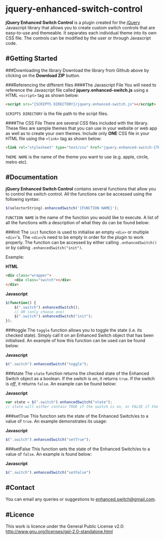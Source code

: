 jquery-enhanced-switch-control
==============================

**jQuery Enhanced Switch Control** is a plugin created for the [jQuery](http://jquery.com/) Javascript library that allows you to create custom switch controls that are easy-to-use and themeable.  It separates each individual theme into its own CSS file.  The controls can be modified by the user or through Javascript code.

#Getting Started
---
###Downloading the library
Download the library from Github above by clicking on the **Download ZIP** button.  

###Referencing the different files
####The Javascript File
You will need to reference the Javascript file called **jquery.enhanced-switch.js** using a HTML `<script>` tag as shown below:
```html
<script src="{SCRIPTS DIRECTORY}/jquery.enhanced-switch.js"></script>
```
`SCRIPTS DIRECTORY` is the file path to the script files.

####The CSS File
There are several CSS files included with the library.  These files are sample themes that you can use in your website or web app as well as to create your own themes.  Include only **ONE** CSS file in your HTML file using the `<link>` tag as shown below:
```html
<link rel="stylesheet" type="text/css" href="jquery.enhanced-switch-{THEME NAME}.css"/>
```

`THEME NAME` is the name of the theme you want to use (e.g. apple, circle, metro etc).

<a name="documentation"></a>
#Documentation
---
**jQuery Enhanced Switch Control** contains several functions that allow you to control the switch control.  All the functions can be accessed using the following syntax:
```javascript
$(selectorString).enhancedSwitch('{FUNCTION NAME}');
```

`FUNCTION NAME` is the name of the function you would like to execute.  A list of all the functions with a description of what they do can be found below:

###init
The `init` function is used to initialise an empty `<div>` or multiple `<div>`'s.  The `<div>`/s need to be empty in order for the plugin to work properly.  The function can be accessed by either calling `.enhancedSwitch()` or by calling `.enhancedSwitch("init")`.

Example:

**HTML**
```html
<div class="wrapper">
    <div class="switch"></div>
</div>
```

**Javascript**
```javascript
$(function() {
    $(".switch").enhancedSwitch();
    // OR (only choose one)
    $(".switch").enhancedSwitch("init");
});
```

###toggle
The `toggle` function allows you to toggle the state (i.e. its checked state).  Simply call it on an Enhanced Switch object that has been initialised.  An example of how this function can be used can be found below:

**Javascript**
```javascript
$(".switch").enhancedSwitch("toggle");
```

###state
The `state` function returns the checked state of the Enhanced Switch object as a boolean.  If the switch is *on*, it returns `true`.  If the switch is *off*, it returns `false`.  An example can be found below:

**Javascript**
```javascript
var state = $(".switch").enhancedSwitch("state");
// state will either contain TRUE if the switch is on, or FALSE if the switch is off
```

###setTrue
This function sets the state of the Enhanced Switch/es to a value of `true`.  An example demonstrates its usage:

**Javascript**
```javascript
$(".switch").enhancedSwitch("setTrue");
```

###setFalse
This function sets the state of the Enhanced Switch/es to a value of `false`.  An example is found below:

**Javascript**
```javascript
$(".switch").enhancedSwitch("setFalse")
```

#Contact
---
You can email any queries or suggestions to [enhanced.switch@gmail.com](mailto:enhanced.switch@gmail.com).

#Licence
---
This work is licence under the General Public License v2.0: http://www.gnu.org/licenses/gpl-2.0-standalone.html
